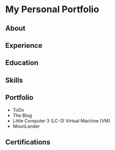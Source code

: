 # My Personal Portfolio

## About

## Experience

## Education

## Skills

## Portfolio

- ToDo
- The Blog
- Little Computer 3 (LC-3) Virtual Machine (VM)
- MoonLander

## Certifications
